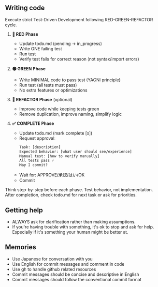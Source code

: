 ## Writing code

Execute strict Test-Driven Development following RED-GREEN-REFACTOR cycle.

1. **🔴 RED Phase**
   - Update todo.md (pending → in_progress)
   - Write ONE failing test
   - Run test
   - Verify test fails for correct reason (not syntax/import errors)

2. **🟢 GREEN Phase**
   - Write MINIMAL code to pass test (YAGNI principle)
   - Run test (all tests must pass)
   - No extra features or optimizations

3. **🔵 REFACTOR Phase** (optional)
   - Improve code while keeping tests green
   - Remove duplication, improve naming, simplify logic

4. **✅ COMPLETE Phase**
   - Update todo.md (mark complete [x])
   - Request approval: 
        ```txt
        Task: [description]
        Expected behavior: [what user should see/experience]
        Manual test: [how to verify manually]
        All tests pass ✓
        May I commit?
        ```
   - Wait for: APPROVE/承認/はい/OK
   - Commit

Think step-by-step before each phase. Test behavior, not implementation. 
After completion, check todo.md for next task or ask for priorities.

## Getting help
- ALWAYS ask for clarification rather than making assumptions.
- If you're having trouble with something, it's ok to stop and ask for help. Especially if it's something your human might be better at.

## Memories
- Use Japanese for conversation with you
- Use English for commit messages and comment in code
- Use gh to handle github related resources
- Commit messages should be concise and descriptive in English
- Commit messages should follow the conventional commit format
